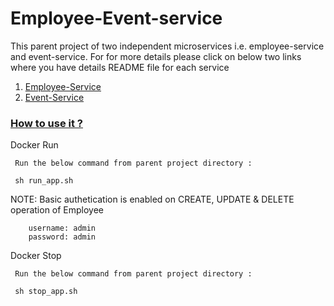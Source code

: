 # Employee-Event-service
This parent project of two independent microservices i.e. employee-service and event-service.
For for more details please click on below two links where you have details README file for each service
 
1. [Employee-Service](https://github.com/anusheelchandra/employee-event-service/tree/master/employee-service)
2. [Event-Service](https://github.com/anusheelchandra/employee-event-service/tree/master/event-service)


###  [How to use it ?](#guide)

Docker Run 
```
 Run the below command from parent project directory :

 sh run_app.sh

```
NOTE: Basic authetication is enabled on CREATE, UPDATE & DELETE operation of Employee

``` 
    username: admin
    password: admin    
```



Docker Stop 
```
 Run the below command from parent project directory :

 sh stop_app.sh

```
